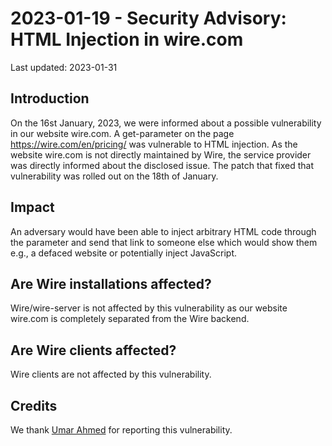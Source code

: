 # 2023-01-19 - Security Advisory: HTML Injection in wire.com

Last updated: 2023-01-31

## Introduction
On the 16st January, 2023, we were informed about a possible vulnerability in our website wire.com. A get-parameter on the page  https://wire.com/en/pricing/ was vulnerable to HTML injection. As the website wire.com is not directly maintained by Wire, the service provider was directly informed about the disclosed issue. The patch that fixed that vulnerability was rolled out on the 18th of January.

## Impact
An adversary would have been able to inject arbitrary HTML code through the parameter and send that link to someone else which would show them e.g., a defaced website or potentially inject JavaScript.

## Are Wire installations affected?
Wire/wire-server is not affected by this vulnerability as our website wire.com is completely separated from the Wire backend.

## Are Wire clients affected?
Wire clients are not affected by this vulnerability.

## Credits
We thank [Umar Ahmed](http://linkedin.com/in/theumar9) for reporting this vulnerability.
